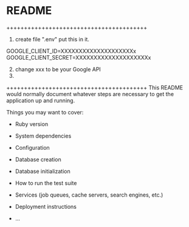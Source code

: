 # README
++++++++++++++++++++++++++++++++++++++++
1. create file ".env"
put this in it.

GOOGLE_CLIENT_ID=XXXXXXXXXXXXXXXXXXXXx
GOOGLE_CLIENT_SECRET=XXXXXXXXXXXXXXXXXXXXx

2. change xxx to be your Google API
3. 
++++++++++++++++++++++++++++++++++++++++
This README would normally document whatever steps are necessary to get the
application up and running.

Things you may want to cover:

* Ruby version

* System dependencies

* Configuration

* Database creation

* Database initialization

* How to run the test suite

* Services (job queues, cache servers, search engines, etc.)

* Deployment instructions

* ...
